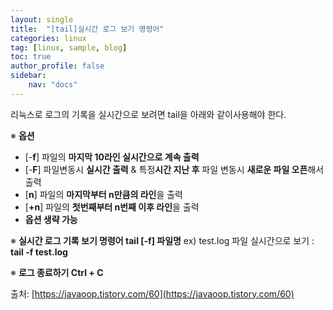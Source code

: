 ```yaml
---
layout: single
title:  "[tail]실시간 로그 보기 명령어"
categories: linux
tag: [linux, sample, blog]
toc: true
author_profile: false
sidebar:
    nav: "docs"
---
```


리눅스로 로그의 기록을 실시간으로 보려면 tail을 아래와 같이사용해야 한다.

※ **옵션**

- [-**f**] 파일의 **마지막 10라인 실시간으로 계속 출력**
- [-**F**] 파일변동시 **실시간 출력** & 특정**시간 지난 후** 파일 변동시 **새로운 파일 오픈**해서 출력
- [**n**] 파일의 **마지막부터 n만큼의 라인**을 출력
- [**+n**] 파일의 **첫번째부터 n번째 이후 라인**을 출력
- **옵션 생략 가능**

※ **실시간 로그 기록 보기 명령어
tail [-f] 파일명**
ex) test.log 파일 실시간으로 보기 : **tail -f test.log**

※ **로그 종료하기
Ctrl + C**

출처: [https://javaoop.tistory.com/60](https://javaoop.tistory.com/60)
